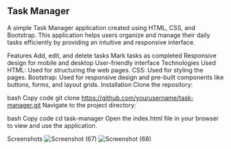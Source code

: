 ## Task Manager

A simple Task Manager application created using HTML, CSS, and Bootstrap. This application helps users organize and manage their daily tasks efficiently by providing an intuitive and responsive interface.

Features
Add, edit, and delete tasks
Mark tasks as completed
Responsive design for mobile and desktop
User-friendly interface
Technologies Used
HTML: Used for structuring the web pages.
CSS: Used for styling the pages.
Bootstrap: Used for responsive design and pre-built components like buttons, forms, and layout grids.
Installation
Clone the repository:

bash
Copy code
git clone https://github.com/yourusername/task-manager.git
Navigate to the project directory:

bash
Copy code
cd task-manager
Open the index.html file in your browser to view and use the application.

Screenshots
![Screenshot (67)](https://github.com/user-attachments/assets/a801fb39-1ffc-49f3-8a1c-37730032def8)
![Screenshot (68)](https://github.com/user-attachments/assets/3ec04599-7039-4666-ad4a-048126bf5ee2)
